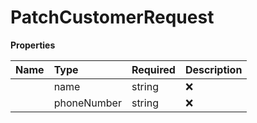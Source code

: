 # PatchCustomerRequest



**Properties**

| Name | Type | Required | Description |
| :-------- | :----------| :----------| :----------|
    | name | string | ❌ |  |
    | phoneNumber | string | ❌ |  |




<!-- This file was generated by liblab | https://liblab.com/ -->